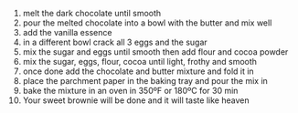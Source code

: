 1. melt the dark chocolate until smooth
2. pour the melted chocolate into a bowl with the butter and mix well
3. add the vanilla essence
4. in a different bowl crack all 3 eggs and the sugar
5. mix the sugar and eggs until smooth then add flour and cocoa powder
6. mix the sugar, eggs, flour, cocoa until light, frothy and smooth
7. once done add the chocolate and butter mixture and fold it in
8. place the parchment paper in the baking tray and pour the mix in
9. bake the mixture in an oven in 350ºF or 180ºC for 30 min
10. Your sweet brownie will be done and it will taste like heaven